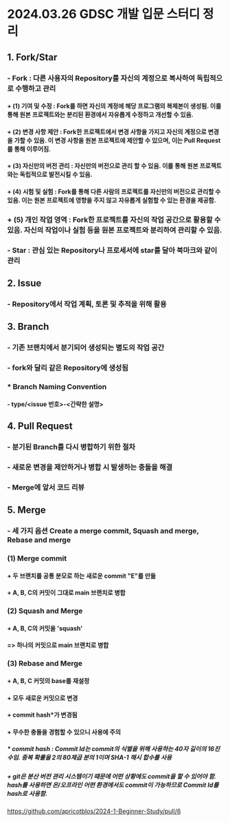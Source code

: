 # 2024.03.26 GDSC 개발 입문 스터디 정리
## 1. Fork/Star
### - Fork : 다른 사용자의 Repository를 자신의 계정으로 복사하여 독립적으로 수행하고 관리
#### + (1) 기여 및 수정 : Fork를 하면 자신의 계정에 해당 프로그램의 복제본이 생성됨. 이를 통해 원본 프로젝트와는 분리된 환경에서 자유롭게 수정하고 개선할 수 있음.
#### + (2) 변경 사항 제안 : Fork한 프로젝트에서 변경 사항을 가지고 자신의 계정으로 변경을 가할 수 있음. 이 변경 사항을 원본 프로젝트에 제안할 수 있으며, 이는 Pull Request를 통해 이루어짐.
#### + (3) 자신만의 버전 관리 : 자신만의 버전으로 관리 할 수 있음. 이를 통해 원본 프로젝트와는 독립적으로 발전시킬 수 있음.
#### + (4) 시험 및 실험 : Fork를 통해 다른 사람의 프로젝트를 자신만의 버전으로 관리할 수 있음. 이는 원본 프로젝트에 영향을 주지 않고 자유롭게 실험할 수 있는 환경을 제공함.
### + (5) 개인 작업 영역 : Fork한 프로젝트를 자신의 작업 공간으로 활용할 수 있음. 자신의 작업이나 실험 등을 원본 프로젝트와 분리하여 관리할 수 있음.
### - Star : 관심 있는 Repository나 프로세서에 star를 달아 북마크와 같이 관리
## 2. Issue
### - Repository에서 작업 계획, 토론 및 추적을 위해 활용
## 3. Branch
### - 기존 브랜치에서 분기되어 생성되는 별도의 작업 공간
### - fork와 달리 같은 Repository에 생성됨
### * Branch Naming Convention
#### - type/<issue 번호>-<간략한 설명>
## 4. Pull Request
### - 분기된 Branch를 다시 병합하기 위한 절차
### - 새로운 변경을 제안하거나 병합 시 발생하는 충돌을 해결
### - Merge에 앞서 코드 리뷰
## 5. Merge
### - 세 가지 옵션 Create a merge commit, Squash and merge, Rebase and merge
### (1) Merge commit 
#### + 두 브랜치를 공통 분모로 하는 새로운 commit "E"를 만듦
#### + A, B, C의 커밋이 그대로 main 브랜치로 병합
### (2) Squash and Merge
#### + A, B, C의 커밋을 'squash'
#### => 하나의 커밋으로 main 브랜치로 병합
### (3) Rebase and Merge
#### + A, B, C 커밋의 base를 재설정
#### + 모두 새로운 커밋으로 변경
#### + commit hash*가 변경됨
#### + 무수한 충돌을 경험할 수 있으니 사용에 주의
##### * commit hash : Commit Id는 commit의 식별을 위해 사용하는 40자 길이의 16진수임. 중복 확률을 2의 80제곱 분의 1이며 SHA-1 해시 합수를 사용
##### + git은 분산 버전 관리 시스템이기 때문에 어떤 상황에도 commit을 할 수 있어야 함. hash를 사용하면 온/오프라인 어떤 환경에서도 commit이 가능하므로 Commit Id를 hash로 사용함.

https://github.com/apricotblos/2024-1-Beginner-Study/pull/6